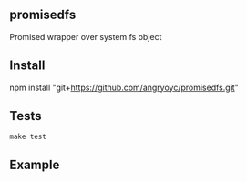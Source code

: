 promisedfs
-----

Promised wrapper over system fs object


Install
--------

npm install "git+https://github.com/angryoyc/promisedfs.git"

Tests
------
```
make test
```


Example
--------
```
```
